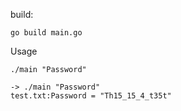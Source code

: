   build:
```
go build main.go 
```

  Usage
```
./main "Password"

-> ./main "Password"
test.txt:Password = "Th15_15_4_t35t"

```
